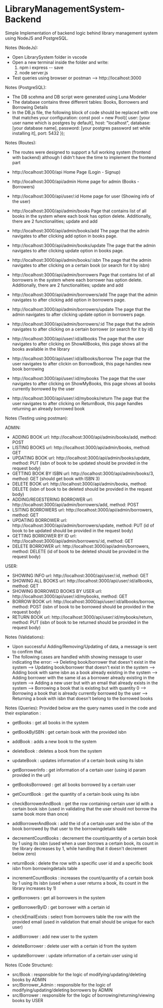 # LibraryManagementSystem-Backend
Simple Implementation of backend logic behind library management system using NodeJS and PostgreSQL.

Notes (NodeJs):
- Open LibrarySystem folder in vscode
- Open a new terminal inside the folder and write:
  1) npm i express -- save
  2) node server.js
- Test queries using browser or postman --> http://localhost:3000

Notes (PostgreSQL):
- The DB scehma and DB script were generated using Luna Modeler
- The database contains three different tables: Books, Borrowers and Borrowing Details
- In the DB.js file, the following block of code should be replaced with one that matches your configuration:
const pool = new Pool({
    user: [your user name which is postgres by default],
    host: "localhost",
    database: [your database name],
    password: [your postgres password set while installing it],
    port: 5432
});

Notes (Routes):
- The routes were designed to support a full working system (frontend with backend) although I didn't have the time to implement the frontend part
  
- http://localhost:3000/api                                 Home Page (Login - Signup)
- http://localhost:3000/api/admin                           Home page for admin (Books - Borrowers)
- http://localhost:3000/api/user/:id                        Home page for user (Showing info of the user)
  
- http://localhost:3000/api/admin/books                     Page that contains list of all books in the system where each book has option delete. Additionally, there are 2                                                                      functionalities; update and add
- http://localhost:3000/api/admin/books/add                 The page that the admin navigates to after clicking add option in books page.
- http://localhost:3000/api/admin/books/update              The page that the admin navigates to after clicking update option in books page.
- http://localhost:3000/api/admin/books/:isbn               The page that the admin navigates to after clicking on a certain book (or search for it by isbn)
  
- http://localhost:3000/api/admin/borrowers                 Page that contains list of all borrowers in the system where each borrower has option delete. Additionally, there are 2                                                              functionalities; update and add
- http://localhost:3000/api/admin/borrowers/add             The page that the admin navigates to after clicking add option in borrowers page.
- http://localhost:3000/api/admin/borrowers/update          The page that the admin navigates to after clicking update option in borrowers page.
- http://localhost:3000/api/admin/borrowers/:id             The page that the admin navigates to after clicking on a certain borrower (or search for it by id)

- http://localhost:3000/api/user/:id/allbooks               The page that the user navigates to after clicking on ShowAllBooks, this page shows all the books available in the                                                                   library
- http://localhost:3000/api/user/:id/allbooks/borrow        The page that the user navigates to after clickin on BorrowBook, this page handles new book borrowing
- http://localhost:3000/api/user/:id/mybooks                The page that the user navigates to after clicking on ShowMyBooks, this page shows all books currently borrowed by the                                                               user
- http://localhost:3000/api/user/:id/mybooks/return         The page that the user navigates to after clicking on ReturnBook, this page handles returning an already borrowed book


Notes (Testing using postman):

ADMIN:
- ADDING BOOK 
url: http://localhost:3000/api/admin/books/add, method: POST
- LISTING BOOKS 
url: http://localhost:3000/api/admin/books, method: GET
- UPDATING BOOK 
url: http://localhost:3000/api/admin/books/update, method: PUT (isbn of book to be updated should be provided in the request body)
- GETTING BOOK BY ISBN 
url: http://localhost:3000/api/admin/books/3, method: GET (should get book with ISBN 3)
- DELETE BOOK 
url: http://localhost:3000/api/admin/books, method: DELETE (isbn of book to be deleted should be provided in the request body)
- ADDING/REGESTERING BORROWER
url: http://localhost:3000/api/admin/borrowers/add, method: POST
- LSITING BORROWERS 
url: http://localhost:3000/api/admin/borrowers, method: GET
- UPDATING BORROWER 
url: http://localhost:3000/api/admin/borrowers/update, method: PUT (id of book to be updated should be provided in the request body)
- GETTING BORROWER BY ID 
url: http://localhost:3000/api/admin/borrowers/:id, method: GET
- DELETE BORROWER
url: http://localhost:3000/api/admin/borrowers, method: DELETE (id of book to be deleted should be provided in the request body)

USER:
- SHOWING INFO 
url: http://localhost:3000/api/user/:id, method: GET
- SHOWING ALL BOOKS 
url: http://localhost:3000/api/user/:id/allbooks, method: GET
- SHOWING BORROWED BOOKS BY USER 
url: http://localhost:3000/api/user/:id/mybooks, method: GET
- BORROW BOOK 
url: http://localhost:3000/api/user/:id/allbooks/borrow, method: POST (isbn of book to be borrowed should be provided in the request body)
- RETURN BOOK 
url: http://localhost:3000/api/user/:id/mybooks/return, method: PUT (isbn of book to be returned should be provided in the request body)


Notes (Validations):
- Upon successful Adding/Removing/Updating of data, a message is sent to confirm that.
- The following cases are handled whith showing message to user indicating the error:
--> Deleting book/borrower that doesn't exist in the system
--> Updating book/borrower that doesn't exist in the system
--> Adding book with same isbn as a book already existing in the system
--> Adding borrower with the same id as a borrower already existing in the system
--> Adding a new user but with an email that already exists in the system
--> Borrowing a book that is existing but with quantity 0
--> Borrowing a book that is already currently borrowed by the user
--> Returning a book with isbn that doesn't belong to the borrowed books


Notes (Queries):
Provided below are the query names used in the code and their explanation :
- getBooks : get all books in the system
- getBookByISBN : get certain book with the provided isbn
- addBook : adds a new book to the system 
- deleteBook : deletes a book from the system
- updateBook : updates information of a certain book using its isbn
  
- getBorrowerInfo : get information of a certain user (using id param provided in the url)
- getBooksBorrowed : get all books borrowed by a certain user
- getCountBook : get the quantity of a certain book using its isbn
- checkBorrowerAndBook : get the row containing certain user id with a certain book isbn (used in validating that the user should not borrow tha same book more than once)
- addBorrowerAndBook : add the id of a certain user and the isbn of the book borrowed by that user to the borrowingdetails table
- decrementCountBooks : decrement the count/quantity of a certain book by 1 using its isbn (used when a user borrows a certain book, its count in the library decreases by 1, while                          handling that it doesn't decrement below zero)
- returnBook : delete the row with a specific user id and a specific book isbn from borrowingdetails table
- incrementCountBooks : increases the count/quantity of a certain book by 1 using its isbn (used when a user returns a book, its count in the library increases by 1)
  
- getBorrowers : get all borrowers in the system
- getBorrowerByID : get borrower with a certain id
- checkEmailExists : select from borrowers table the row with the provided email (used in validation that email should be unique for each user)
- addBorrower : add new user to the system
- deleteBorrower : delete user with a certain id from the system
- updateBorrower : update information of a certain user using id

Notes (Code Structure):
- src/Book           :   responsible for the logic of modifying/updating/deleting books by ADMIN
- src/Borrower_Admin :   responsible for the logic of modifying/updating/deleting borrowers by ADMIN
- src/Borrower       :   responsible for the logic of borrowing/returning/viewing books by USER
